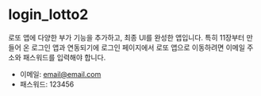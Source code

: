 # login_lotto2

로또 앱에 다양한 부가 기능을 추가하고, 최종 UI를 완성한 앱입니다. 특히 11장부터 만들어 온 로그인 앱과 연동되기에 로그인 페이지에서 로또 앱으로 이동하려면 이메일 주소와 패스워드를 입력해야 합니다.
- 이메일: email@email.com
- 패스워드: 123456

